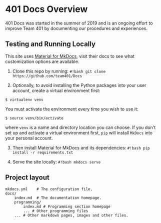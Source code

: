 # 401 Docs Overview

401 Docs was started in the summer of 2019 and is an ongoing effort to improve Team 401 by documenting our procedures and experiences.

## Testing and Running Locally

This site uses [Material for MkDocs](https://squidfunk.github.io/mkdocs-material/), visit their docs to see what customization options are available.

1. Clone this repo by running: `#!bash git clone https://github.com/team401/Docs`

2. Optionally, to avoid installing the Python packages into your user account,
create a virtual environment first:
```
$ virtualenv venv
```
You must activate the environment every time you wish to use it:
```
$ source venv/bin/activate
```
where `venv` is a name and directory location you can choose.
If you don't set up and activate a virtual environment first,
`pip` will install `MkDocs` into your personal account.

3. Then install Material for MkDocs and its dependencies: `#!bash pip install -r requirements.txt`

4. Serve the site locally: `#!bash mkdocs serve`

## Project layout

    mkdocs.yml    # The configuration file.
    docs/
        index.md  # The documentation homepage.
        programming/
            index.md # Programming section homepage
            ... # Other programming files
        ... # Other markdown pages, images and other files.

